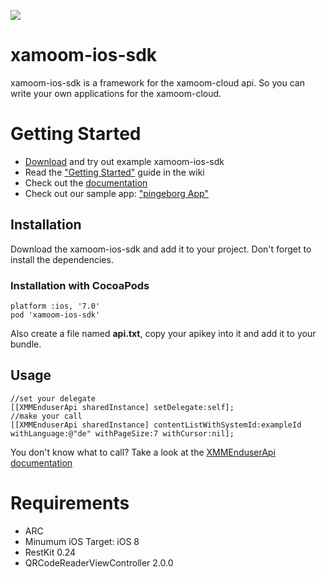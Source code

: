 ![](https://xamoom.com/wp-inhalte/uploads/2015/02/logo-black-claim1.png)


# xamoom-ios-sdk
xamoom-ios-sdk is a framework for the xamoom-cloud api. So you can write your own applications for the xamoom-cloud.

# Getting Started

* [Download](https://github.com/xamoom/xamoom-ios-sdk/archive/master.zip) and try out example xamoom-ios-sdk
* Read the ["Getting Started"](https://github.com/xamoom/xamoom-ios-sdk/wiki#getting-started) guide in the wiki
* Check out the [documentation](http://xamoom.github.io/xamoom-ios-sdk/docs/html/index.html)
* Check out our sample app: ["pingeborg App"](https://github.com/xamoom/xamoom-pingeborg-ios)

## Installation
Download the xamoom-ios-sdk and add it to your project. Don't forget to install the dependencies.

### Installation with CocoaPods 
    platform :ios, '7.0'
    pod 'xamoom-ios-sdk'

Also create a file named **api.txt**, copy your apikey into it and add it to your bundle.

## Usage
    //set your delegate
    [[XMMEnduserApi sharedInstance] setDelegate:self];
    //make your call
    [[XMMEnduserApi sharedInstance] contentListWithSystemId:exampleId withLanguage:@"de" withPageSize:7 withCursor:nil];

You don't know what to call? Take a look at the [XMMEnduserApi documentation](http://xamoom.github.io/xamoom-ios-sdk/docs/html/Classes/XMMEnduserApi.html)

# Requirements
* ARC
* Minumum iOS Target: iOS 8
* RestKit 0.24
* QRCodeReaderViewController 2.0.0
